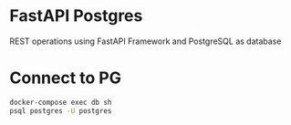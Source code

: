 # FastAPI Postgres
REST operations using FastAPI Framework and PostgreSQL as database

# Connect to PG
```sh
docker-compose exec db sh
psql postgres -U postgres
```
